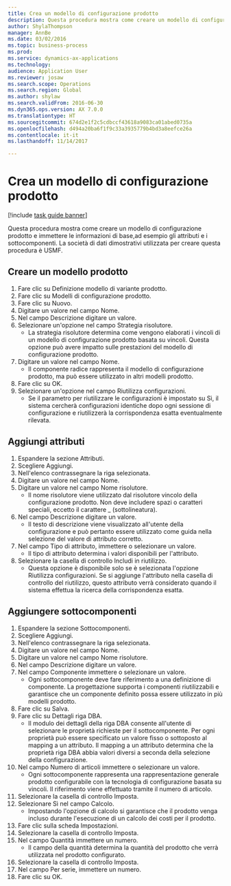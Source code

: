 ```yaml
--- 
title: Crea un modello di configurazione prodotto
description: Questa procedura mostra come creare un modello di configurazione prodotto e immettere le informazioni di base,ad esempio gli attributi e i sottocomponenti.
author: ShylaThompson
manager: AnnBe
ms.date: 03/02/2016
ms.topic: business-process
ms.prod: 
ms.service: dynamics-ax-applications
ms.technology: 
audience: Application User
ms.reviewer: josaw
ms.search.scope: Operations
ms.search.region: Global
ms.author: shylaw
ms.search.validFrom: 2016-06-30
ms.dyn365.ops.version: AX 7.0.0
ms.translationtype: HT
ms.sourcegitcommit: 674d2e1f2c5cdbccf43618a9083ca01abed0735a
ms.openlocfilehash: d494a20ba6f1f9c33a3935779b4bd3a8eefce26a
ms.contentlocale: it-it
ms.lasthandoff: 11/14/2017

---
```

# <a name="create-a-product-configuration-model"></a>Crea un modello di configurazione prodotto

[!include [task guide banner](../../includes/task-guide-banner.md)]

Questa procedura mostra come creare un modello di configurazione prodotto e immettere le informazioni di base,ad esempio gli attributi e i sottocomponenti. La società di dati dimostrativi utilizzata per creare questa procedura è USMF.


## <a name="create-a-product-model"></a>Creare un modello prodotto
1. Fare clic su Definizione modello di variante prodotto.
2. Fare clic su Modelli di configurazione prodotto.
3. Fare clic su Nuovo.
4. Digitare un valore nel campo Nome.
5. Nel campo Descrizione digitare un valore.
6. Selezionare un'opzione nel campo Strategia risolutore.
    * La strategia risolutore determina come vengono elaborati i vincoli di un modello di configurazione prodotto basata su vincoli. Questa opzione può avere impatto sulle prestazioni del modello di configurazione prodotto.  
7. Digitare un valore nel campo Nome.
    * Il componente radice rappresenta il modello di configurazione prodotto, ma può essere utilizzato in altri modelli prodotto.  
8. Fare clic su OK.
9. Selezionare un'opzione nel campo Riutilizza configurazioni.
    * Se il parametro per riutilizzare le configurazioni è impostato su Sì, il sistema cercherà configurazioni identiche dopo ogni sessione di configurazione e riutilizzerà la corrispondenza esatta eventualmente rilevata.  

## <a name="add-attributes"></a>Aggiungi attributi
1. Espandere la sezione Attributi.
2. Scegliere Aggiungi.
3. Nell'elenco contrassegnare la riga selezionata.
4. Digitare un valore nel campo Nome.
5. Digitare un valore nel campo Nome risolutore.
    * Il nome risolutore viene utilizzato dal risolutore vincolo della configurazione prodotto. Non deve includere spazi o caratteri speciali, eccetto il carattere _ (sottolineatura).  
6. Nel campo Descrizione digitare un valore.
    * Il testo di descrizione viene visualizzato all'utente della configurazione e può pertanto essere utilizzato come guida nella selezione del valore di attributo corretto.  
7. Nel campo Tipo di attributo, immettere o selezionare un valore.
    * Il tipo di attributo determina i valori disponibili per l'attributo.  
8. Selezionare la casella di controllo Includi in riutilizzo.
    * Questa opzione è disponibile solo se è selezionata l'opzione Riutilizza configurazioni. Se si aggiunge l'attributo nella casella di controllo del riutilizzo, questo attributo verrà considerato quando il sistema effettua la ricerca della corrispondenza esatta.  

## <a name="add-subcomponents"></a>Aggiungere sottocomponenti
1. Espandere la sezione Sottocomponenti.
2. Scegliere Aggiungi.
3. Nell'elenco contrassegnare la riga selezionata.
4. Digitare un valore nel campo Nome.
5. Digitare un valore nel campo Nome risolutore.
6. Nel campo Descrizione digitare un valore.
7. Nel campo Componente immettere o selezionare un valore.
    * Ogni sottocomponente deve fare riferimento a una definizione di componente. La progettazione supporta i componenti riutilizzabili e garantisce che un componente definito possa essere utilizzato in più modelli prodotto.  
8. Fare clic su Salva.
9. Fare clic su Dettagli riga DBA.
    * Il modulo dei dettagli della riga DBA consente all'utente di selezionare le proprietà richieste per il sottocomponente. Per ogni proprietà può essere specificato un valore fisso o sottoposto al mapping a un attributo. Il mapping a un attributo determina che la proprietà riga DBA abbia valori diversi a seconda della selezione della configurazione.  
10. Nel campo Numero di articoli immettere o selezionare un valore.
    * Ogni sottocomponente rappresenta una rappresentazione generale prodotto configurabile con la tecnologia di configurazione basata su vincoli. Il riferimento viene effettuato tramite il numero di articolo.  
11. Selezionare la casella di controllo Imposta.
12. Selezionare Sì nel campo Calcolo.
    * Impostando l'opzione di calcolo si garantisce che il prodotto venga incluso durante l'esecuzione di un calcolo dei costi per il prodotto.  
13. Fare clic sulla scheda Impostazioni.
14. Selezionare la casella di controllo Imposta.
15. Nel campo Quantità immettere un numero.
    * Il campo della quantità determina la quantità del prodotto che verrà utilizzata nel prodotto configurato.  
16. Selezionare la casella di controllo Imposta.
17. Nel campo Per serie, immettere un numero.
18. Fare clic su OK.


